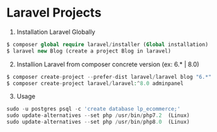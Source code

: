 # Laravel Projects

1. Installation Laravel Globally
```php 
$ composer global require laravel/installer (Global installation)
$ laravel new Blog (create a project Blog in laravel)
```

2. Installion Laravel from composer concrete version (ex: 6.* | 8.0)
```php 
$ composer create-project --prefer-dist laravel/laravel blog "6.*"
$ composer create-project laravel/laravel:^8.0 adminpanel
```


3. Usage
```php 
sudo -u postgres psql -c 'create database lp_ecommerce;'
sudo update-alternatives --set php /usr/bin/php7.2  (Linux)
sudo update-alternatives --set php /usr/bin/php8.0  (Linux)
```
